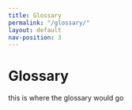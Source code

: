 ```yaml
---
title: Glossary
permalink: "/glossary/"
layout: default
nav-position: 3
---
```


Glossary
===========
this is where the glossary would go